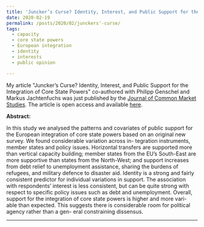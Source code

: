 ```yaml
---
title: 'Juncker’s Curse? Identity, Interest, and Public Support for the Integration of Core State Powers'
date: 2020-02-19
permalink: /posts/2020/02/junckers'-curse/
tags:
  - capacity
  - core state powers
  - European integration
  - identity 
  - interests
  - public opinion

---
```


My article "Juncker’s Curse? Identity, Interest, and Public Support for the Integration of Core State Powers" co-authored with Philipp Genschel and Markus Jachtenfuchs was just published by the [Journal of Common Market Studies](https://onlinelibrary.wiley.com/journal/14685965). The article is open access and available [here](https://onlinelibrary.wiley.com/doi/10.1111/jcms.12980).

**Abstract:**

In this study we analysed the patterns and covariates of public support for the European integration of core state powers based on an original new survey. We found considerable variation across in- tegration instruments, member states and policy issues. Horizontal transfers are supported more than vertical capacity building; member states from the EU’s South-East are more supportive than states from the North-West; and support increases from debt relief to unemployment assistance, sharing the burdens of refugees, and military defence to disaster aid. Identity is a strong and fairly consistent predictor for individual variations in support. The association with respondents’ interest is less consistent, but can be quite strong with respect to specific policy issues such as debt and unemployment. Overall, support for the integration of core state powers is higher and more vari- able than expected. This suggests there is considerable room for political agency rather than a gen- eral constraining dissensus.

------